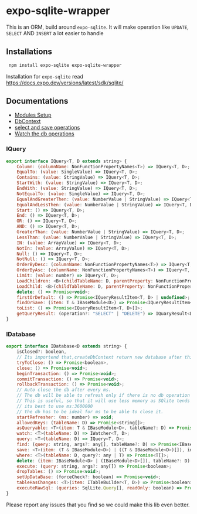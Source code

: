 # expo-sqlite-wrapper
 This is an ORM, build around `expo-sqlite`. It will make operation like `UPDATE`, `SELECT` AND `INSERT` a lot easier to handle
 
 ## Installations
```sh
 npm install expo-sqlite expo-sqlite-wrapper
```
Installation for `expo-sqlite` read https://docs.expo.dev/versions/latest/sdk/sqlite/

## Documentations
* [Modules Setup](https://github.com/AlenToma/expo-sqlite-wrapper/blob/main/documentations/SetupModules.md)
* [DbContext](https://github.com/AlenToma/expo-sqlite-wrapper/blob/main/documentations/dbContexts.md)
* [select and save operations](https://github.com/AlenToma/expo-sqlite-wrapper/blob/main/documentations/Select_and_Save.md)
* [Watch the db operations](https://github.com/AlenToma/expo-sqlite-wrapper/blob/main/documentations/Watcher.md)

### IQuery
```js
export interface IQuery<T, D extends string> {
    Column: (columnName: NonFunctionPropertyNames<T>) => IQuery<T, D>;
    EqualTo: (value: SingleValue) => IQuery<T, D>;
    Contains: (value: StringValue) => IQuery<T, D>;
    StartWith: (value: StringValue) => IQuery<T, D>;
    EndWith: (value: StringValue) => IQuery<T, D>;
    NotEqualTo: (value: SingleValue) => IQuery<T, D>;
    EqualAndGreaterThen: (value: NumberValue | StringValue) => IQuery<T, D>;
    EqualAndLessThen: (value: NumberValue | StringValue) => IQuery<T, D>;
    Start: () => IQuery<T, D>;
    End: () => IQuery<T, D>;
    OR: () => IQuery<T, D>;
    AND: () => IQuery<T, D>;
    GreaterThan: (value: NumberValue | StringValue) => IQuery<T, D>;
    LessThan: (value: NumberValue | StringValue) => IQuery<T, D>;
    IN: (value: ArrayValue) => IQuery<T, D>;
    NotIn: (value: ArrayValue) => IQuery<T, D>;
    Null: () => IQuery<T, D>;
    NotNull: () => IQuery<T, D>;
    OrderByDesc: (columnName: NonFunctionPropertyNames<T>) => IQuery<T, D>;
    OrderByAsc: (columnName: NonFunctionPropertyNames<T>) => IQuery<T, D>;
    Limit: (value: number) => IQuery<T, D>;
    LoadChildren: <B>(childTableName: D, parentProperty: NonFunctionPropertyNames<T>) => IChildQueryLoader<B, T, D>;
    LoadChild: <B>(childTableName: D, parentProperty: NonFunctionPropertyNames<T>) => IChildQueryLoader<B, T, D>
    delete: () => Promise<void>;
    firstOrDefault: () => Promise<IQueryResultItem<T, D> | undefined>;
    findOrSave: (item: T & IBaseModule<D>) => Promise<IQueryResultItem<T, D>>;
    toList: () => Promise<IQueryResultItem<T, D>[]>;
    getQueryResult: (operation?: "SELECT" | "DELETE") => IQuaryResult<D>;
}
```

### IDatabase
```js
export interface IDatabase<D extends string> {
    isClosed?: boolean,
    // Its importend that,createDbContext return new database after this is triggered
    tryToClose: () => Promise<boolean>,
    close: () => Promise<void>;
    beginTransaction: () => Promise<void>;
    commitTransaction: () => Promise<void>;
    rollbackTransaction: () => Promise<void>;
    // Auto close the db after every ms.
    // The db will be able to refresh only if there is no db operation is ongoing.
    // This is useful, so that it will use less memory as SQlite tends to store transaction in memories which causes the increase in memory over time.
    // its best to use ms:3600000
    // the db has to be ideal for ms to be able to close it.
    startRefresher: (ms: number) => void;
    allowedKeys: (tableName: D) => Promise<string[]>;
    asQueryable: <T>(item: T & IBaseModule<D>, tableName?: D) => Promise<IQueryResultItem<T, D>>
    watch: <T>(tableName: D) => IWatcher<T, D>;
    query: <T>(tableName: D) => IQuery<T, D>;
    find: (query: string, args?: any[], tableName?: D) => Promise<IBaseModule<D>[]>
    save: <T>(item: (T & IBaseModule<D>) | ((T & IBaseModule<D>)[]), insertOnly?: Boolean, tableName?: D, saveAndForget?: boolean) => Promise<T[]>;
    where: <T>(tableName: D, query?: any | T) => Promise<T[]>;
    delete: (item: IBaseModule<D> | (IBaseModule<D>[]), tableName?: D) => Promise<void>;
    execute: (query: string, args?: any[]) => Promise<boolean>;
    dropTables: () => Promise<void>;
    setUpDataBase: (forceCheck?: boolean) => Promise<void>;
    tableHasChanges: <T>(item: ITableBuilder<T, D>) => Promise<boolean>;
    executeRawSql: (queries: SqlLite.Query[], readOnly: boolean) => Promise<void>;
}
```

Please report any issues that you find so we could make this lib even better.

